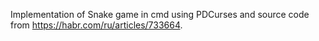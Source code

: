 Implementation of Snake game in cmd using PDCurses and source code from https://habr.com/ru/articles/733664.
